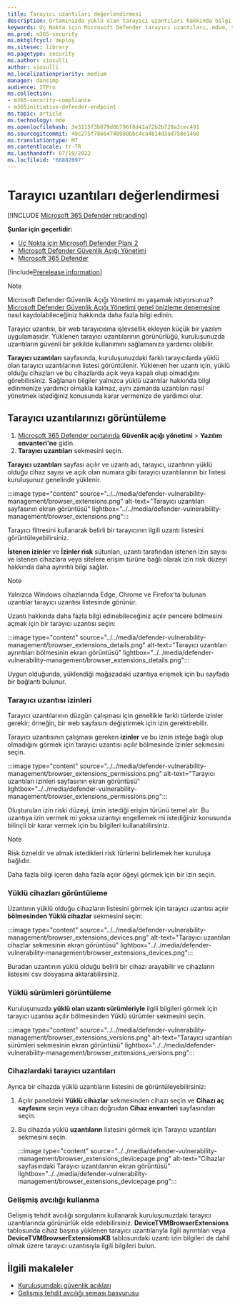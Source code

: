 ```yaml
---
title: Tarayıcı uzantıları değerlendirmesi
description: Ortamınızda yüklü olan tarayıcı uzantıları hakkında bilgi edinin
keywords: Uç Nokta için Microsoft Defender tarayıcı uzantıları, mdvm, tehdit & güvenlik açığı yönetimi
ms.prod: m365-security
ms.mktglfcycl: deploy
ms.sitesec: library
ms.pagetype: security
ms.author: siosulli
author: siosulli
ms.localizationpriority: medium
manager: dansimp
audience: ITPro
ms.collection:
- m365-security-compliance
- m365initiative-defender-endpoint
ms.topic: article
ms.technology: mde
ms.openlocfilehash: 3e3115f3b879d0b796f8d41a72b2b728a2cec491
ms.sourcegitcommit: 49c275f78664740988bbc4ca4b14d3ad758e1468
ms.translationtype: MT
ms.contentlocale: tr-TR
ms.lasthandoff: 07/19/2022
ms.locfileid: "66882097"
---
```

# <a name="browser-extensions-assessment"></a>Tarayıcı uzantıları değerlendirmesi

[!INCLUDE [Microsoft 365 Defender rebranding](../../includes/microsoft-defender.md)]

**Şunlar için geçerlidir:**

- [Uç Nokta için Microsoft Defender Planı 2](https://go.microsoft.com/fwlink/?linkid=2154037)
- [Microsoft Defender Güvenlik Açığı Yönetimi](index.yml)
- [Microsoft 365 Defender](https://go.microsoft.com/fwlink/?linkid=2118804)

[!include[Prerelease information](../../includes/prerelease.md)]

>[!Note]
> Microsoft Defender Güvenlik Açığı Yönetimi mı yaşamak istiyorsunuz? [Microsoft Defender Güvenlik Açığı Yönetimi genel önizleme denemesine](../defender-vulnerability-management/get-defender-vulnerability-management.md) nasıl kaydolabileceğiniz hakkında daha fazla bilgi edinin.

Tarayıcı uzantısı, bir web tarayıcısına işlevsellik ekleyen küçük bir yazılım uygulamasıdır. Yüklenen tarayıcı uzantılarının görünürlüğü, kuruluşunuzda uzantıların güvenli bir şekilde kullanımını sağlamanıza yardımcı olabilir.

**Tarayıcı uzantıları** sayfasında, kuruluşunuzdaki farklı tarayıcılarda yüklü olan tarayıcı uzantılarının listesi görüntülenir. Yüklenen her uzantı için, yüklü olduğu cihazları ve bu cihazlarda açık veya kapalı olup olmadığını görebilirsiniz. Sağlanan bilgiler yalnızca yüklü uzantılar hakkında bilgi edinmenize yardımcı olmakla kalmaz, aynı zamanda uzantıları nasıl yönetmek istediğiniz konusunda karar vermenize de yardımcı olur.

## <a name="view-your-browser-extensions"></a>Tarayıcı uzantılarınızı görüntüleme

1. [Microsoft 365 Defender portalında](https://security.microsoft.com) **Güvenlik açığı yönetimi** \> **Yazılım envanteri'ne** gidin.
2. **Tarayıcı uzantıları** sekmesini seçin.

**Tarayıcı uzantıları** sayfası açılır ve uzantı adı, tarayıcı, uzantının yüklü olduğu cihaz sayısı ve açık olan numara gibi tarayıcı uzantılarının bir listesi kuruluşunuz genelinde yüklenir.

   :::image type="content" source="../../media/defender-vulnerability-management/browser_extensions.png" alt-text="Tarayıcı uzantıları sayfasının ekran görüntüsü" lightbox="../../media/defender-vulnerability-management/browser_extensions.png":::

Tarayıcı filtresini kullanarak belirli bir tarayıcının ilgili uzantı listesini görüntüleyebilirsiniz.

**İstenen izinler** ve **İzinler risk** sütunları, uzantı tarafından istenen izin sayısı ve istenen cihazlara veya sitelere erişim türüne bağlı olarak izin risk düzeyi hakkında daha ayrıntılı bilgi sağlar.

> [!Note]
> Yalnızca Windows cihazlarında Edge, Chrome ve Firefox'ta bulunan uzantılar tarayıcı uzantısı listesinde görünür.

Uzantı hakkında daha fazla bilgi edinebileceğiniz açılır pencere bölmesini açmak için bir tarayıcı uzantısı seçin:

   :::image type="content" source="../../media/defender-vulnerability-management/browser_extensions_details.png" alt-text="Tarayıcı uzantıları ayrıntıları bölmesinin ekran görüntüsü" lightbox="../../media/defender-vulnerability-management/browser_extensions_details.png":::

Uygun olduğunda, yüklendiği mağazadaki uzantıya erişmek için bu sayfada bir bağlantı bulunur.

### <a name="browser-extension-permissions"></a>Tarayıcı uzantısı izinleri

Tarayıcı uzantılarının düzgün çalışması için genellikle farklı türlerde izinler gerekir; örneğin, bir web sayfasını değiştirmek için izin gerektirebilir.

Tarayıcı uzantısının çalışması gereken **izinler** ve bu iznin isteğe bağlı olup olmadığını görmek için tarayıcı uzantısı açılır bölmesinde İzinler sekmesini seçin.

   :::image type="content" source="../../media/defender-vulnerability-management/browser_extensions_permissions.png" alt-text="Tarayıcı uzantıları izinleri sayfasının ekran görüntüsü" lightbox="../../media/defender-vulnerability-management/browser_extensions_permissions.png":::

Oluşturulan izin riski düzeyi, iznin istediği erişim türünü temel alır. Bu uzantıya izin vermek mi yoksa uzantıyı engellemek mi istediğiniz konusunda bilinçli bir karar vermek için bu bilgileri kullanabilirsiniz.

> [!Note]
>Risk özneldir ve almak istedikleri risk türlerini belirlemek her kuruluşa bağlıdır.

Daha fazla bilgi içeren daha fazla açılır öğeyi görmek için bir izin seçin.

### <a name="view-installed-devices"></a>Yüklü cihazları görüntüleme

Uzantının yüklü olduğu cihazların listesini görmek için tarayıcı uzantısı açılır **bölmesinden Yüklü cihazlar** sekmesini seçin:

   :::image type="content" source="../../media/defender-vulnerability-management/browser_extensions_devices.png" alt-text="Tarayıcı uzantıları cihazlar sekmesinin ekran görüntüsü" lightbox="../../media/defender-vulnerability-management/browser_extensions_devices.png":::

Buradan uzantının yüklü olduğu belirli bir cihazı arayabilir ve cihazların listesini csv dosyasına aktarabilirsiniz.

### <a name="view-installed-versions"></a>Yüklü sürümleri görüntüleme

Kuruluşunuzda **yüklü olan uzantı sürümleriyle** ilgili bilgileri görmek için tarayıcı uzantısı açılır bölmesinden Yüklü sürümler sekmesini seçin.

  :::image type="content" source="../../media/defender-vulnerability-management/browser_extensions_versions.png" alt-text="Tarayıcı uzantıları sürümleri sekmesinin ekran görüntüsü" lightbox="../../media/defender-vulnerability-management/browser_extensions_versions.png":::

### <a name="browser-extensions-on-devices"></a>Cihazlardaki tarayıcı uzantıları

Ayrıca bir cihazda yüklü uzantıların listesini de görüntüleyebilirsiniz:

1. Açılır paneldeki **Yüklü cihazlar** sekmesinden cihazı seçin ve **Cihazı aç sayfasını** seçin veya cihazı doğrudan **Cihaz envanteri** sayfasından seçin.
2. Bu cihazda yüklü **uzantıların** listesini görmek için Tarayıcı uzantıları sekmesini seçin.

   :::image type="content" source="../../media/defender-vulnerability-management/browser_extensions_devicepage.png" alt-text="Cihazlar sayfasındaki Tarayıcı uzantılarının ekran görüntüsü" lightbox="../../media/defender-vulnerability-management/browser_extensions_devicepage.png":::

### <a name="use-advanced-hunting"></a>Gelişmiş avcılığı kullanma

Gelişmiş tehdit avcılığı sorgularını kullanarak kuruluşunuzdaki tarayıcı uzantılarında görünürlük elde edebilirsiniz. **DeviceTVMBrowserExtensions** tablosunda cihaz başına yüklenen tarayıcı uzantılarıyla ilgili ayrıntıları veya **DeviceTVMBrowserExtensionsKB** tablosundaki uzantı izin bilgileri de dahil olmak üzere tarayıcı uzantısıyla ilgili bilgileri bulun.

## <a name="related-articles"></a>İlgili makaleler

- [Kuruluşumdaki güvenlik açıkları](tvm-weaknesses.md)
- [Gelişmiş tehdit avcılığı şeması başvurusu](../defender-endpoint/advanced-hunting-schema-reference.md)
